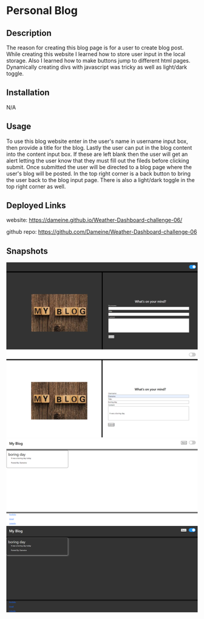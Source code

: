 # Personal Blog

## Description

The reason for creating this blog page is for a user to create blog post. While creating this website I learned how to store user input in the local storage. Also I learned how to make buttons jump to different html pages. Dynamically creating divs with javascript was tricky as well as light/dark toggle.

## Installation

N/A

## Usage

To use this blog website enter in the user's name in username input box, then provide a title for the blog. Lastly the user can put in the blog content into the content input box. If these are left blank then the user will get an alert letting the user know that they must fill out the fileds before clicking submit. Once submitted the user will be directed to a blog page where the user's blog will be posted. In the top right corner is a back button to bring the user back to the blog input page. There is also a light/dark toggle in the top right corner as well.

## Deployed Links
website: https://dameine.github.io/Weather-Dashboard-challenge-06/

github repo: https://github.com/Dameine/Weather-Dashboard-challenge-06

## Snapshots
![](./assets/images/1.png)
![](./assets/images/2.png)
![](./assets/images/3.png)
![](./assets/images/4.png)